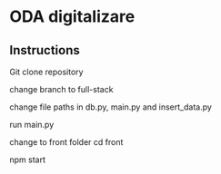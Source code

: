 # ODA digitalizare

## Instructions

Git clone repository

change branch to full-stack 

change file paths in db.py, main.py and insert_data.py

run main.py


change to front folder cd front

npm start


